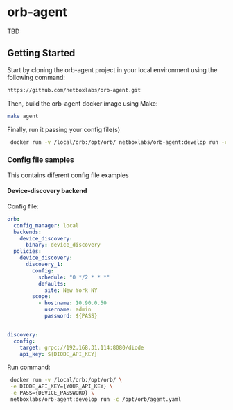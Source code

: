 # orb-agent
TBD

## Getting Started
Start by cloning the orb-agent project in your local environment using the following command:

```sh
https://github.com/netboxlabs/orb-agent.git
```

Then, build the orb-agent docker image using Make:
```sh
make agent
```

Finally, run it passing your config file(s)
```sh
 docker run -v /local/orb:/opt/orb/ netboxlabs/orb-agent:develop run -c /opt/orb/agent.yaml
```

### Config file samples
This contains diferent config file examples

#### Device-discovery backend

Config file:
```yaml
orb:
  config_manager: local
  backends:
    device_discovery:
      binary: device_discovery
  policies:
    device_discovery:
      discovery_1:
        config:
          schedule: "0 */2 * * *"
          defaults:
            site: New York NY
        scope:
          - hostname: 10.90.0.50
            username: admin
            password: ${PASS}


discovery:
  config:
    target: grpc://192.168.31.114:8080/diode
    api_key: ${DIODE_API_KEY}
```

Run command:
```sh
 docker run -v /local/orb:/opt/orb/ \
 -e DIODE_API_KEY={YOUR_API_KEY} \
 -e PASS={DEVICE_PASSWORD} \
 netboxlabs/orb-agent:develop run -c /opt/orb/agent.yaml
```
